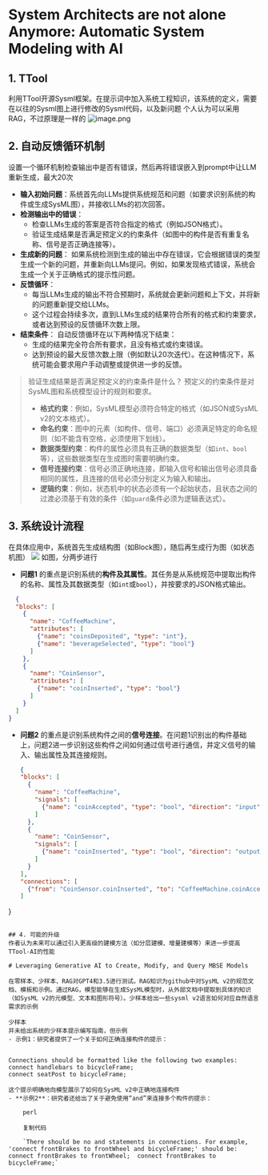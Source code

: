 # System Architects are not alone Anymore: Automatic System Modeling with AI
## 1. TTool
利用TTool开源Sysml框架。在提示词中加入系统工程知识，该系统的定义，需要在以往的Sysml图上进行修改的Sysml代码，以及新问题
个人认为可以采用RAG，不过原理是一样的
![image.png](https://s2.loli.net/2024/09/14/LoO3qeHNQMcWPfg.png)

## 2. **自动反馈循环机制**

设置一个循环机制检查输出中是否有错误，然后再将错误嵌入到prompt中让LLM重新生成，最大20次

- **输入初始问题**：系统首先向LLMs提供系统规范和问题（如要求识别系统的构件或生成SysML图），并接收LLMs的初次回答。
- **检测输出中的错误**：
    - 检查LLMs生成的答案是否符合指定的格式（例如JSON格式）。
    - 验证生成结果是否满足预定义的约束条件（如图中的构件是否有重复名称、信号是否正确连接等）。
- **生成新的问题**： 如果系统检测到生成的输出中存在错误，它会根据错误的类型生成一个新的问题，并重新向LLMs提问。例如，如果发现格式错误，系统会生成一个关于正确格式的提示性问题。
- **反馈循环**：
    - 每当LLMs生成的输出不符合预期时，系统就会更新问题和上下文，并将新的问题重新提交给LLMs。
    - 这个过程会持续多次，直到LLMs生成的结果符合所有的格式和约束要求，或者达到预设的反馈循环次数上限。
- **结束条件**： 自动反馈循环在以下两种情况下结束：
    - 生成的结果完全符合所有要求，且没有格式或约束错误。
    - 达到预设的最大反馈次数上限（例如默认20次迭代）。在这种情况下，系统可能会要求用户手动调整或提供进一步的反馈。

> 验证生成结果是否满足预定义的约束条件是什么？
> 	预定义的约束条件是对SysML图和系统模型设计的规则和要求。
> 	- **格式约束**：例如，SysML模型必须符合特定的格式（如JSON或SysML v2的文本格式）。
> 	- **命名约束**：图中的元素（如构件、信号、端口）必须满足特定的命名规则（如不能含有空格，必须使用下划线）。
> 	- **数据类型约束**：构件的属性必须具有正确的数据类型（如`int`、`bool`等），这些数据类型在生成图时需要明确约束。
> 	- **信号连接约束**：信号必须正确地连接，即输入信号和输出信号必须具备相同的属性，且连接的信号必须分别定义为输入和输出。
> 	- **逻辑约束**：例如，状态机中的状态必须有一个起始状态，且状态之间的过渡必须基于有效的条件（如`guard`条件必须为逻辑表达式）。


## 3. 系统设计流程
在具体应用中，系统首先生成结构图（如Block图），随后再生成行为图（如状态机图）
![](https://s2.loli.net/2024/09/14/w6UO9tKWEpZmjBo.png)
如图，分两步进行

- **问题1** 的重点是识别系统的**构件及其属性**。其任务是从系统规范中提取出构件的名称、属性及其数据类型（如`int`或`bool`），并按要求的JSON格式输出。
  
```json
  {
  "blocks": [
    {
      "name": "CoffeeMachine",
      "attributes": [
        {"name": "coinsDeposited", "type": "int"},
        {"name": "beverageSelected", "type": "bool"}
      ]
    },
    {
      "name": "CoinSensor",
      "attributes": [
        {"name": "coinInserted", "type": "bool"}
      ]
    }
  ]
}
```

- **问题2** 的重点是识别系统构件之间的**信号连接**。在问题1识别出的构件基础上，问题2进一步识别这些构件之间如何通过信号进行通信，并定义信号的输入、输出属性及其连接规则。
  
  ```json
  {
  "blocks": [
    {
      "name": "CoffeeMachine",
      "signals": [
        {"name": "coinAccepted", "type": "bool", "direction": "input"}
      ]
    },
    {
      "name": "CoinSensor",
      "signals": [
        {"name": "coinInserted", "type": "bool", "direction": "output"}
      ]
    }
  ],
  "connections": [
    {"from": "CoinSensor.coinInserted", "to": "CoffeeMachine.coinAccepted"}
  ]
}
```

## 4. 可能的升级
作者认为未来可以通过引入更高级的建模方法（如分层建模、增量建模等）来进一步提高TTool-AI的性能

# Leveraging Generative AI to Create, Modify, and Query MBSE Models

在零样本、少样本、RAG对GPT4和3.5进行测试。RAG知识为github中对SysML v2的规范文档、模板和示例。通过RAG，模型能够在生成SysML模型时，从外部文档中提取到具体的知识（如SysML v2的元模型、文本和图形符号）。少样本给出一些sysml v2语言如何对应自然语言需求的示例

少样本
并未给出系统的少样本提示编写指南，但示例
- 示例1：研究者提供了一个关于如何正确连接构件的提示：
    
```
    Connections should be formatted like the following two examples:  
    connect handlebars to bicycleFrame;  
    connect seatPost to bicycleFrame;
```
这个提示明确地向模型展示了如何在SysML v2中正确地连接构件
- **示例2**：研究者还给出了关于避免使用“and”来连接多个构件的提示：
    
    perl
    
    复制代码
    
    `There should be no and statements in connections. For example, 'connect frontBrakes to frontWheel and bicycleFrame;' should be:  connect frontBrakes to frontWheel;  connect frontBrakes to bicycleFrame;`